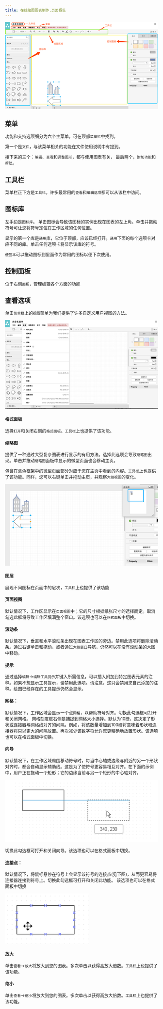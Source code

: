 ```yaml
---
title: 在线绘图图表制作,页面概览
---
```


 ![页面概览](/public/themes/freedgo/draw_info.png "页面概览") 
 
 
## 菜单

功能和支持选项细分为六个主菜单，可在顶部`菜单栏`中找到。

第一个是`文件`，与该菜单相关的功能在文件使用说明中有提到。

接下来的三个：`编辑`、`查看`和`调整图形`，都与使用图表有关，
最后两个，`附加功能`和`帮助`。


## 工具栏

菜单栏正下方是`工具栏`。许多最常用的`查看`和`编辑选项`都可以从该栏中访问。

## 图标库
左手边是`图标库`。 
单击图标会导致该图标的实例出现在图表的左上角。单击并拖动符号可让您将符号定位在工作区域的任何位置。

显示的第一个库是`通用`库，它位于顶部，应该已经打开。`通用`下面的每个选项卡对应不同的库。单击任何选项卡将显示该库的符号。
	
`便签本`可以拖动图标到里面作为常用的图标以便下次使用。

## 控制面板

位于右侧`面板`，管理编辑各个方面的功能

## 查看选项

单击`菜单栏`上的`视图`菜单为我们提供了许多自定义用户视图的方法。

 ![查看选项](/public/themes/freedgo/draw_info1.png "查看选项") 

#### 格式面板

选择`打开`和关闭右侧的`格式面板`。`工具栏`上也提供了该功能。

#### 缩略图

提供了一种通过大型复杂图表进行显示的有用方法。选择此选项会导致`缩略图`出现。单击并拖动`缩略图`面板中显示的微型页面也会移动主页。

包含在蓝色框架中的微型页面部分对应于您在主页中看到的内容。`工具栏`上也提供了该功能。同样，您可以右键单击并拖动主页，并观察`大纲视图`的变化。

![缩略图](/public/themes/freedgo/draw_info2.png "缩略图") 

#### 图层

展现不同图标在页面中的层次，`工具栏`上也提供了该功能

#### 页面视图

默认情况下，工作区显示在`页面视图`中；它的尺寸根据纸张尺寸的选择而定。取消勾选此框将导致工作区填满整个窗口。该选项也可以在`格式面板`中切换。

####	滚动条

默认情况下，垂直和水平滚动条出现在图表工作区的旁边。禁用此选项将删除滚动条。通过右键单击和拖动，或者通过`大纲窗口`导航，仍然可以在没有滚动条的大图中移动。

####	提示

通过选择`编辑`->`编辑工具提示`并键入所需信息，可以插入附加到特定图表元素的注释。如果不想显示工具提示，请禁用此选项。请注意，这只会禁用您自己添加的注释。绘图已经存在的工具提示仍然会显示。

####	网格：

默认情况下，工作区域会显示一个点`网格`，以帮助符号对齐。切换此勾选框可打开和关闭网格。
网格刻度框右侧是捕捉到网格大小选择。默认为10磅。这决定了形状或连接器与网格线对齐的间隔。例如，将该数量增加到100磅将意味着形状和连接器将只以更大的间隔放置。再次减少该数字将允许您更精确地放置形状。该选项也可以在格式面板中切换。

####	向导

默认情况下，在工作区域周围移动符号时，每当中心轴或边缘与附近的另一个形状对齐时，都会自动显示辅助线。这是为了使符号更容易相互对齐。在下面的示例中，用户正在拖动一个矩形；它的边缘当前与另一个矩形的中心轴对齐。

![向导](/public/themes/freedgo/draw_info3.png "向导") 

切换此勾选框可打开和关闭向导。该选项也可以在格式面板中切换。

####	连接点：

默认情况下，将鼠标悬停在符号上会显示该符号的连接点(见下图)，从而更容易将连接器连接到符号上。切换此勾选框可打开和关闭此功能。
该选项也可以在格式面板中切换

![向导](/public/themes/freedgo/draw_info4.png "向导") 
 
####	放大

单击`查看`->`放大`将放大到您的图表。多次单击以获得高放大倍数。`工具栏`上也提供了该功能。

####	缩小

单击`查看`->`缩小`将放大到您的图表。多次单击以获得高放大倍数。`工具栏`上也提供了该功能。





